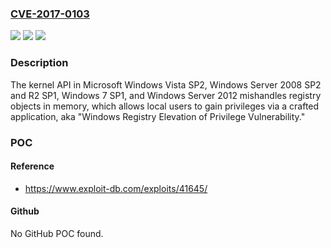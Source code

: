 ### [CVE-2017-0103](https://cve.mitre.org/cgi-bin/cvename.cgi?name=CVE-2017-0103)
![](https://img.shields.io/static/v1?label=Product&message=Windows%20Registry&color=blue)
![](https://img.shields.io/static/v1?label=Version&message=n%2Fa&color=blue)
![](https://img.shields.io/static/v1?label=Vulnerability&message=Elevation%20of%20Privilege&color=brighgreen)

### Description

The kernel API in Microsoft Windows Vista SP2, Windows Server 2008 SP2 and R2 SP1, Windows 7 SP1, and Windows Server 2012 mishandles registry objects in memory, which allows local users to gain privileges via a crafted application, aka "Windows Registry Elevation of Privilege Vulnerability."

### POC

#### Reference
- https://www.exploit-db.com/exploits/41645/

#### Github
No GitHub POC found.

